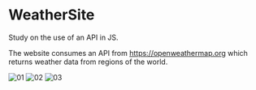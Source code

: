 # WeatherSite
Study on the use of an API in JS.

The website consumes an API from https://openweathermap.org which returns weather data from regions of the world.

![01](https://github.com/Sparfat/WeatherSite/assets/64151258/5ebca839-e77d-4c1d-ad4f-5bc2d359c50c)
![02](https://github.com/Sparfat/WeatherSite/assets/64151258/3dda3a16-0b2f-4ccf-ac6c-078964235b17)
![03](https://github.com/Sparfat/WeatherSite/assets/64151258/23e0c0e6-5c0a-4f06-9b70-5e12ce19a82b)
